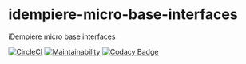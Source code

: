 # idempiere-micro-base-interfaces
iDempiere micro base interfaces

[![CircleCI](https://circleci.com/gh/iDempiere-micro/idempiere-micro-base-interfaces.svg?style=svg)](https://circleci.com/gh/iDempiere-micro/idempiere-micro-base-interfaces)
[![Maintainability](https://api.codeclimate.com/v1/badges/206356089be70b0611e5/maintainability)](https://codeclimate.com/github/iDempiere-micro/idempiere-micro-base-interfaces/maintainability)
[![Codacy Badge](https://api.codacy.com/project/badge/Grade/b0e05318afb94e8dbfd7251d27c474db)](https://www.codacy.com/app/davidpodhola/idempiere-micro-base-interfaces?utm_source=github.com&amp;utm_medium=referral&amp;utm_content=iDempiere-micro/idempiere-micro-base-interfaces&amp;utm_campaign=Badge_Grade)
